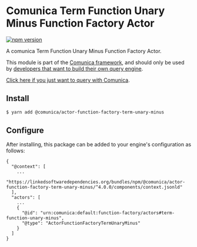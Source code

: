 # Comunica Term Function Unary Minus Function Factory Actor

[![npm version](https://badge.fury.io/js/%40comunica%2Factor-function-factory-term-function-unary-minus.svg)](https://www.npmjs.com/package/@comunica/actor-function-factory-term-unary-minus)

A comunica Term Function Unary Minus Function Factory Actor.

This module is part of the [Comunica framework](https://github.com/comunica/comunica),
and should only be used by [developers that want to build their own query engine](https://comunica.dev/docs/modify/).

[Click here if you just want to query with Comunica](https://comunica.dev/docs/query/).

## Install

```bash
$ yarn add @comunica/actor-function-factory-term-unary-minus
```

## Configure

After installing, this package can be added to your engine's configuration as follows:
```text
{
  "@context": [
    ...
    "https://linkedsoftwaredependencies.org/bundles/npm/@comunica/actor-function-factory-term-unary-minus/^4.0.0/components/context.jsonld"
  ],
  "actors": [
    ...
    {
      "@id": "urn:comunica:default:function-factory/actors#term-function-unary-minus",
      "@type": "ActorFunctionFactoryTermUnaryMinus"
    }
  ]
}
```
